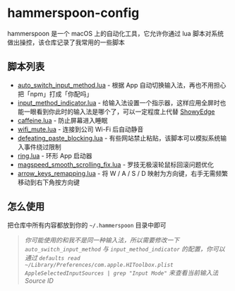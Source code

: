 # hammerspoon-config

hammerspoon 是一个 macOS 上的自动化工具，它允许你通过 lua 脚本对系统做出操控，该仓库记录了我常用的一些脚本

## 脚本列表

- [auto_switch_input_method.lua](./modules/auto_switch_input_method.lua) - 根据 App 自动切换输入法，再也不用担心把「npm」打成「你配吗」
- [input_method_indicator.lua](./modules/input_method_indicator.lua) - 给输入法设置一个指示器，这样应用全屏时也能一眼看到你此时的输入法是哪个了，可以一定程度上代替 [ShowyEdge](https://github.com/pqrs-org/ShowyEdge/)
- [caffeine.lua](./modules/caffeine.lua) - 防止屏幕进入睡眠
- [wifi_mute.lua](./modules/wifi_mute.lua) - 连接到公司 Wi-Fi 后自动静音
- [defeating_paste_blocking.lua](./modules/defeating_paste_blocking.lua) - 有些网站禁止粘贴，该脚本可以模拟系统输入事件绕过限制
- [ring.lua](./modules/ring.lua) - 环形 App 启动器
- [magspeed_smooth_scrolling_fix.lua](./modules/magspeed_smooth_scrolling_fix.lua) - 罗技无极滚轮鼠标回滚问题优化
- [arrow_keys_remapping.lua](./modules/arrow_keys_remapping.lua) - 将 W / A / S / D 映射为方向键，右手无需频繁移动到右下角按方向键

## 怎么使用

把仓库中所有内容都放到你的 `~/.hammerspoon` 目录中即可

> _你可能使用的和我不是同一种输入法，所以需要修改一下 `auto_switch_input_method` 与 `input_method_indicator` 的配置，你可以通过 `defaults read ~/Library/Preferences/com.apple.HIToolbox.plist AppleSelectedInputSources | grep "Input Mode"` 来查看当前输入法 Source ID_
